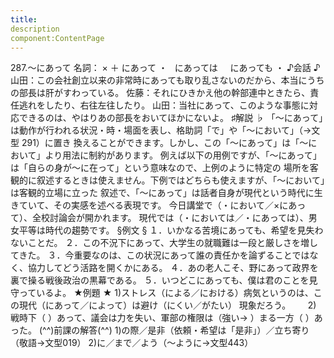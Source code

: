 ```yaml
---
title:
description
component:ContentPage
---
```



287.～にあって
名詞： × ＋ にあって ・
  にあっては  
  にあっても ・
♪会話 ♪
山田：この会社創立以来の非常時にあっても取り乱さないのだから、本当にうちの部長は肝がすわっている。 佐藤：それにひきかえ他の幹部連中ときたら、責任逃れをしたり、右往左往したり。 山田：当社にあって、このような事態に対応できるのは、やはりあの部長をおいてほかにないよ。
♯解説 ♭
「～にあって」は動作が行われる状況・時・場面を表し、格助詞「で」や「～において」（→文型 291）に置き 換えることができます。しかし、この「～にあって」は「～において」より用法に制約があります。
例えば以下の用例ですが、「～にあって」は「自らの身が～に在って」という意味なので、上例のように特定の 場所を客観的に叙述するときは使えません。下例ではどちらも使えますが、「～において」は客観的立場に立った 叙述で、「～にあって」は話者自身が現代という時代に生きていて、その実感を述べる表現です。
今日講堂で（・において／×にあって）、全校討論会が開かれます。 現代では（・においては／・にあっては）、男女平等は時代の趨勢です。
§例文 §
１．いかなる苦境にあっても、希望を見失わないことだ。
２．この不況下にあって、大学生の就職難は一段と厳しさを増してきた。
３．今重要なのは、この状況にあって誰の責任かを論ずることではなく、協力してどう活路を開くかにある。
４．あの老人こそ、野にあって政界を裏で操る戦後政治の黒幕である。
５．いつどこにあっても、僕は君のことを見守っているよ。
★例題 ★
1)ストレス（による／における）病気というのは、この現代（にあって／によって）は避け（にくい／がたい）
現象だろう。      
2) 戦時下（ ）あって、議会は力を失い、軍部の権限は（強い→ ）まる一方（ ）あった。
(^^)前課の解答(^^)
1)の際／是非（依頼・希望は「是非」）／立ち寄り（敬語→文型019）
2)に／まで／よう（～ように→文型443）
